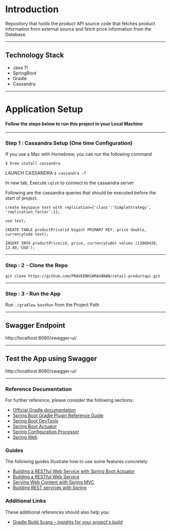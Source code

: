 # Introduction

Repository that holds the product API source code that fetches product information from external source and fetch price information from the Database.

---

## Technology Stack

* Java 11
* SpringBoot
* Gradle
* Cassandra

---

# Application Setup

#### Follow the steps below to run this project in your Local Machine


---
### Step 1 : Cassandra Setup (One time Configuration)

If you use a Mac with Homebrew, you can run the following command

`$ brew install cassandra`

LAUNCH CASSANDRA
`$ cassandra -f`

In new tab, Execute `cqlsh` to connect to the cassandra server.

Following are the cassandra queries that should be executed before the start of project.

`create keyspace test with replication={'class':'SimpleStrategy', 'replication_factor':1};`

`use test;`

`CREATE TABLE productPrice(id bigint PRIMARY KEY, price double, currencyCode text);`

`INSERT INTO productPrice(id, price, currencyCode) values (13860428, 13.49,'USD');`


---

### Step : 2 - Clone the Repo

`git clone https://github.com/PRAVEENKSARAVANAN/retail-productapi.git`

---

### Step : 3 - Run the App

Run `./gradlew bootRun` from the Project Path

---

## Swagger Endpoint

http://localhost:8080/swagger-ui/

---

## Test the App using Swagger

http://localhost:8080/swagger-ui/

---


### Reference Documentation
For further reference, please consider the following sections:

* [Official Gradle documentation](https://docs.gradle.org)
* [Spring Boot Gradle Plugin Reference Guide](https://docs.spring.io/spring-boot/docs/2.5.3/gradle-plugin/reference/html/)
* [Spring Boot DevTools](https://docs.spring.io/spring-boot/docs/2.5.3/reference/htmlsingle/#using-boot-devtools)
* [Spring Boot Actuator](https://docs.spring.io/spring-boot/docs/2.5.3/reference/htmlsingle/#production-ready)
* [Spring Configuration Processor](https://docs.spring.io/spring-boot/docs/2.5.3/reference/htmlsingle/#configuration-metadata-annotation-processor)
* [Spring Web](https://docs.spring.io/spring-boot/docs/2.5.3/reference/htmlsingle/#boot-features-developing-web-applications)

### Guides
The following guides illustrate how to use some features concretely:

* [Building a RESTful Web Service with Spring Boot Actuator](https://spring.io/guides/gs/actuator-service/)
* [Building a RESTful Web Service](https://spring.io/guides/gs/rest-service/)
* [Serving Web Content with Spring MVC](https://spring.io/guides/gs/serving-web-content/)
* [Building REST services with Spring](https://spring.io/guides/tutorials/bookmarks/)

### Additional Links
These additional references should also help you:

* [Gradle Build Scans – insights for your project's build](https://scans.gradle.com#gradle)